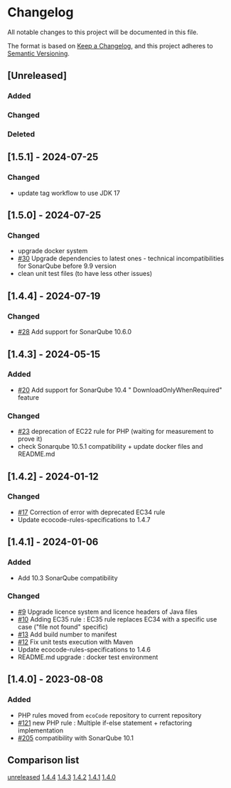 # Changelog

All notable changes to this project will be documented in this file.

The format is based on [Keep a Changelog](https://keepachangelog.com/en/1.0.0/),
and this project adheres to [Semantic Versioning](https://semver.org/spec/v2.0.0.html).

## [Unreleased]

### Added

### Changed

### Deleted

## [1.5.1] - 2024-07-25

### Changed

- update tag workflow to use JDK 17

## [1.5.0] - 2024-07-25

### Changed

- upgrade docker system
- [#30](https://github.com/green-code-initiative/ecoCode-php/issues/30) Upgrade dependencies to latest ones - technical
  incompatibilities for SonarQube before 9.9 version
- clean unit test files (to have less other issues)

## [1.4.4] - 2024-07-19

### Changed

- [#28](https://github.com/green-code-initiative/ecoCode-php/issues/28) Add support for SonarQube 10.6.0

## [1.4.3] - 2024-05-15

### Added

- [#20](https://github.com/green-code-initiative/ecoCode-php/issues/20) Add support for SonarQube 10.4 "
  DownloadOnlyWhenRequired" feature

### Changed

- [#23](https://github.com/green-code-initiative/ecoCode-php/issues/23) deprecation of EC22 rule for PHP (waiting for
  measurement to prove it)
- check Sonarqube 10.5.1 compatibility + update docker files and README.md

## [1.4.2] - 2024-01-12

### Changed

- [#17](https://github.com/green-code-initiative/ecoCode-php/issues/17) Correction of error with deprecated EC34 rule
- Update ecocode-rules-specifications to 1.4.7

## [1.4.1] - 2024-01-06

### Added

- Add 10.3 SonarQube compatibility

### Changed

- [#9](https://github.com/green-code-initiative/ecoCode-php/pull/9) Upgrade licence system and licence headers of Java
  files
- [#10](https://github.com/green-code-initiative/ecoCode-php/pull/10) Adding EC35 rule : EC35 rule replaces EC34 with a
  specific use case ("file not found" specific)
- [#13](https://github.com/green-code-initiative/ecoCode-php/issues/13) Add build number to manifest
- [#12](https://github.com/green-code-initiative/ecoCode-php/issues/12) Fix unit tests execution with Maven
- Update ecocode-rules-specifications to 1.4.6
- README.md upgrade : docker test environment

## [1.4.0] - 2023-08-08

### Added

- PHP rules moved from `ecoCode` repository to current repository
- [#121](https://github.com/green-code-initiative/ecoCode/issues/121) new PHP rule : Multiple if-else statement +
  refactoring implementation
- [#205](https://github.com/green-code-initiative/ecoCode/issues/205) compatibility with SonarQube 10.1

## Comparison list

[unreleased](https://github.com/green-code-initiative/ecoCode-php/compare/1.4.4...HEAD)
[1.4.4](https://github.com/green-code-initiative/ecoCode-php/compare/1.4.3...1.4.4)
[1.4.3](https://github.com/green-code-initiative/ecoCode-php/compare/1.4.2...1.4.3)
[1.4.2](https://github.com/green-code-initiative/ecoCode-php/compare/1.4.1...1.4.2)
[1.4.1](https://github.com/green-code-initiative/ecoCode-php/compare/1.4.0...1.4.1)
[1.4.0](https://github.com/green-code-initiative/ecoCode-php/releases/tag/1.4.0)
